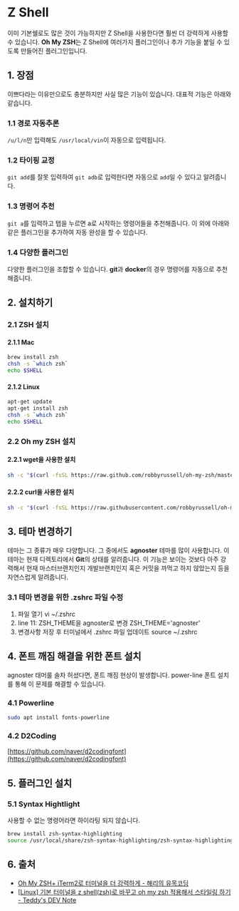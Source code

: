# Z Shell

이미 기본쉘로도 많은 것이 가능하지만 Z Shell을 사용한다면 훨씬 더 강력하게 사용할 수 있습니다. **Oh My ZSH**는 Z Shell에 여러가지 플러그인이나 추가 기능을 붙일 수 있도록 만들어진 플러그인입니다.

## 1. 장점

이쁘다라는 이유만으로도 충분하지만 사실 많은 기능이 있습니다. 대표적 기능은 아래와 같습니다.

### 1.1 경로 자동추론

`/u/l/n`만 입력해도 `/usr/local/vin`이 자동으로 입력됩니다.

### 1.2 타이핑 교정

`git add`를 잘못 입력하여 `git adb`로 입력한다면 자동으로 `add`일 수 있다고 알려줍니다.

### 1.3 명령어 추천

`git a`를 입력하고 탭을 누르면 a로 시작하는 명령어들을 추천해줍니다. 이 외에 아래와 같은 플러그인을 추가하여 자동 완성을 할 수 있습니다.

### 1.4 다양한 플러그인

다양한 플러그인을 조합할 수 있습니다. **git**과 **docker**의 경우 명령어를 자동으로 추천해줍니다.

## 2. 설치하기

### 2.1 ZSH 설치

#### 2.1.1 Mac

```bash
brew install zsh
chsh -s `which zsh`
echo $SHELL
```

#### 2.1.2 Linux

```bash
apt-get update
apt-get install zsh
chsh -s `which zsh`
echo $SHELL
```

### 2.2 Oh my ZSH 설치

#### 2.2.1 wget을 사용한 설치

```bash
sh -c "$(curl -fsSL https://raw.github.com/robbyrussell/oh-my-zsh/master/tools/install.sh)"
```

#### 2.2.2 curl을 사용한 설치

```bash
sh -c "$(curl -fsSL https://raw.githubusercontent.com/robbyrussell/oh-my-zsh/master/tools/install.sh)"
```

## 3. 테마 변경하기

테마는 그 종류가 매우 다양합니다. 그 중에서도 **agnoster** 테마를 많이 사용합니다. 이 테마는 현재 디렉토리에서 **Git**의 상태를 알려줍니다. 이 기능은 보이는 것보다 아주 강력해서 현재 마스터브랜치인지 개발브랜치인지 혹은 커밋을 까먹고 하지 않았는지 등을 자연스럽게 알려줍니다.

### 3.1 테마 변경을 위한 .zshrc 파일 수정

1. 파일 열기
   vi ~/.zshrc
2. line 11: ZSH_THEME을 agnoster로 변경
   ZSH_THEME='agnoster'
3. 변경사항 저장 후 터미널에서 .zshrc 파일 업데이트
   source ~/.zshrc

## 4. 폰트 깨짐 해결을 위한 폰트 설치

agnoster 태머룰 솔차 허셨다면, 폰트 깨짐 현상이 발생합니다. power-line 폰트 설치를 통해 이 문제를 해결할 수 있습니다.

### 4.1 Powerline

```bash
sudo apt install fonts-powerline
```

### 4.2 D2Coding

[https://github.com/naver/d2codingfont](https://github.com/naver/d2codingfont)

## 5. 플러그인 설치

### 5.1 Syntax Hightlight

사용할 수 없는 명령어라면 하이라팅 되지 않습니다.

```bash
brew install zsh-syntax-highlighting
source /usr/local/share/zsh-syntax-highlighting/zsh-syntax-highlighting.zsh
```

## 6. 출처

- [Oh My ZSH+ iTerm2로 터미널을 더 강력하게 - 해리의 유목코딩](https://medium.com/harrythegreat/oh-my-zsh-iterm2%EB%A1%9C-%ED%84%B0%EB%AF%B8%EB%84%90%EC%9D%84-%EB%8D%94-%EA%B0%95%EB%A0%A5%ED%95%98%EA%B2%8C-a105f2c01bec)
- [[Linux] 기본 터미널을 z shell(zsh)로 바꾸고 oh my zsh 적용해서 스타일링 하기 - Teddy's DEV Note](https://teddylee777.github.io/linux/linux%EC%97%90%EC%84%9C-%EA%B8%B0%EB%B3%B8%ED%84%B0%EB%AF%B8%EB%84%90-%EC%8A%A4%ED%83%80%EC%9D%BC%EB%A7%81%ED%95%98%EA%B8%B0)
